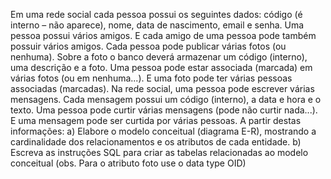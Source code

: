 Em uma rede social cada pessoa possui os seguintes dados: código (é interno – não
aparece), nome, data de nascimento, email e senha.
Uma pessoa possui vários amigos. E cada amigo de uma pessoa pode também possuir
vários amigos.
Cada pessoa pode publicar várias fotos (ou nenhuma). Sobre a foto o banco deverá
armazenar um código (interno), uma descrição e a foto.
Uma pessoa pode estar associada (marcada) em várias fotos (ou em nenhuma...). E uma
foto pode ter várias pessoas associadas (marcadas).
Na rede social, uma pessoa pode escrever várias mensagens. Cada mensagem possui um
código (interno), a data e hora e o texto.
Uma pessoa pode curtir várias mensagens (pode não curtir nada...). E uma mensagem
pode ser curtida por várias pessoas.
A partir destas informações:
a) Elabore o modelo conceitual (diagrama E-R), mostrando a cardinalidade dos
relacionamentos e os atributos de cada entidade.
b) Escreva as instruções SQL para criar as tabelas relacionadas ao modelo conceitual
(obs. Para o atributo foto use o data type OID)
